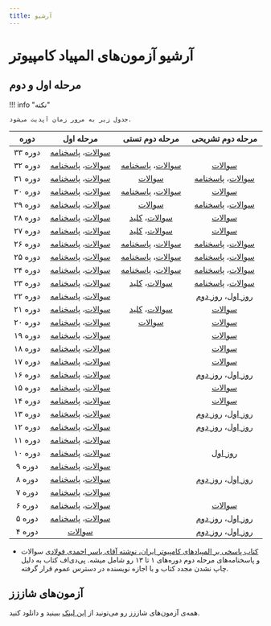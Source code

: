 ```yaml
---
title: آرشیو
---
```


# آرشیو آزمون‌های المپیاد کامپیوتر

## مرحله اول و دوم

!!! info "نکته"

    جدول زیر به مرور زمان آپدیت می‌شود.

<style>
    .md-typeset__table {
        display: block !important;
    }
    table {
        display: table !important;
    }
</style>

|دوره|مرحله اول|مرحله دوم تستی|مرحله دوم تشریحی|
|:-:|:-:|:-:|:-:|
|دوره ۳۳|[سوالات](https://shaazzz.s3.ir-thr-at1.arvanstorage.com/src/33/m1/statement.pdf)، [پاسخنامه](https://shaazzz.s3.ir-thr-at1.arvanstorage.com/src/33/m1/solution.pdf)|||
|دوره ۳۲|[سوالات](https://shaazzz.s3.ir-thr-at1.arvanstorage.com/src/32/m1/statement.pdf)، [پاسخنامه](https://shaazzz.s3.ir-thr-at1.arvanstorage.com/src/32/m1/solution.pdf)|[سوالات](https://shaazzz.s3.ir-thr-at1.arvanstorage.com/src/32/m2/testi.pdf)، [پاسخنامه](https://shaazzz.s3.ir-thr-at1.arvanstorage.com/src/32/m2/testi-solution.pdf)|[سوالات](https://shaazzz.s3.ir-thr-at1.arvanstorage.com/src/32/m2/tashrihi.pdf)|
|دوره ۳۱|[سوالات](https://shaazzz.s3.ir-thr-at1.arvanstorage.com/src/31/m1/statement.pdf)، [پاسخنامه](https://shaazzz.s3.ir-thr-at1.arvanstorage.com/src/31/m1/solution.pdf)|[سوالات](https://shaazzz.s3.ir-thr-at1.arvanstorage.com/src/31/m2/testi.pdf)|[سوالات](https://shaazzz.s3.ir-thr-at1.arvanstorage.com/src/31/m2/tashrihi.pdf)، [پاسخنامه](https://shaazzz.s3.ir-thr-at1.arvanstorage.com/src/31/m2/tashrihi-solution.pdf)|
|دوره ۳۰|[سوالات](https://shaazzz.s3.ir-thr-at1.arvanstorage.com/src/30/m1/statement.pdf)، [پاسخنامه](https://shaazzz.s3.ir-thr-at1.arvanstorage.com/src/30/m1/solution.pdf)|[سوالات](https://shaazzz.s3.ir-thr-at1.arvanstorage.com/src/30/m2/testi.pdf)، [پاسخنامه](https://shaazzz.s3.ir-thr-at1.arvanstorage.com/src/30/m2/testi-solution.pdf)|[سوالات](https://shaazzz.s3.ir-thr-at1.arvanstorage.com/src/30/m2/tashrihi.pdf)|
|دوره ۲۹|[سوالات](https://shaazzz.s3.ir-thr-at1.arvanstorage.com/src/29/m1/statement.pdf)، [پاسخنامه](https://shaazzz.s3.ir-thr-at1.arvanstorage.com/src/29/m1/solution.pdf)|[سوالات](https://shaazzz.s3.ir-thr-at1.arvanstorage.com/src/29/m2/testi.pdf)|[سوالات](https://shaazzz.s3.ir-thr-at1.arvanstorage.com/src/29/m2/tashrihi.pdf)، [پاسخنامه](https://shaazzz.s3.ir-thr-at1.arvanstorage.com/src/29/m2/tashrihi-solution.pdf)|
|دوره ۲۸|[سوالات](https://shaazzz.s3.ir-thr-at1.arvanstorage.com/src/28/m1/statement.pdf)، [پاسخنامه](https://shaazzz.s3.ir-thr-at1.arvanstorage.com/src/28/m1/solution.pdf)|[سوالات](https://shaazzz.s3.ir-thr-at1.arvanstorage.com/src/28/m2/testi.pdf)، [کلید](https://shaazzz.s3.ir-thr-at1.arvanstorage.com/src/28/m2/testi-key.png)|[سوالات](https://shaazzz.s3.ir-thr-at1.arvanstorage.com/src/28/m2/tashrihi.pdf)|
|دوره ۲۷|[سوالات](https://shaazzz.s3.ir-thr-at1.arvanstorage.com/src/27/m1/statement.pdf)، [پاسخنامه](https://shaazzz.s3.ir-thr-at1.arvanstorage.com/src/27/m1/solution.pdf)|[سوالات](https://shaazzz.s3.ir-thr-at1.arvanstorage.com/src/27/m2/testi.pdf)، [کلید](https://shaazzz.s3.ir-thr-at1.arvanstorage.com/src/27/m2/testi-key.png)|[سوالات](https://shaazzz.s3.ir-thr-at1.arvanstorage.com/src/27/m2/tashrihi.pdf)|
|دوره ۲۶|[سوالات](https://shaazzz.s3.ir-thr-at1.arvanstorage.com/src/26/m1/statement.pdf)، [پاسخنامه](https://shaazzz.s3.ir-thr-at1.arvanstorage.com/src/26/m1/solution.pdf)|[سوالات](https://shaazzz.s3.ir-thr-at1.arvanstorage.com/src/26/m2/testi.pdf)، [پاسخنامه](https://shaazzz.s3.ir-thr-at1.arvanstorage.com/src/26/m2/testi-solution.pdf)|[سوالات](https://shaazzz.s3.ir-thr-at1.arvanstorage.com/src/26/m2/tashrihi.pdf)، [پاسخنامه](https://shaazzz.s3.ir-thr-at1.arvanstorage.com/src/26/m2/tashrihi-solution.pdf)|
|دوره ۲۵|[سوالات](https://shaazzz.s3.ir-thr-at1.arvanstorage.com/src/25/m1/statement.pdf)، [پاسخنامه](https://shaazzz.s3.ir-thr-at1.arvanstorage.com/src/25/m1/solution.pdf)|[سوالات](https://shaazzz.s3.ir-thr-at1.arvanstorage.com/src/25/m2/testi.pdf)، [پاسخنامه](https://shaazzz.s3.ir-thr-at1.arvanstorage.com/src/25/m2/testi-solution.pdf)|[سوالات](https://shaazzz.s3.ir-thr-at1.arvanstorage.com/src/25/m2/tashrihi.pdf)، [پاسخنامه](https://shaazzz.s3.ir-thr-at1.arvanstorage.com/src/25/m2/tashrihi-solution.pdf)|
|دوره ۲۴|[سوالات](https://shaazzz.s3.ir-thr-at1.arvanstorage.com/src/24/m1/statement.pdf)، [پاسخنامه](https://shaazzz.s3.ir-thr-at1.arvanstorage.com/src/24/m1/solution.pdf)|[سوالات](https://shaazzz.s3.ir-thr-at1.arvanstorage.com/src/24/m2/testi.pdf)، [پاسخنامه](https://shaazzz.s3.ir-thr-at1.arvanstorage.com/src/24/m2/testi-solution.pdf)|[سوالات](https://shaazzz.s3.ir-thr-at1.arvanstorage.com/src/24/m2/tashrihi.pdf)، [پاسخنامه](https://shaazzz.s3.ir-thr-at1.arvanstorage.com/src/24/m2/tashrihi-solution.pdf)|
|دوره ۲۳|[سوالات](https://shaazzz.s3.ir-thr-at1.arvanstorage.com/src/23/m1/statement.pdf)، [پاسخنامه](https://shaazzz.s3.ir-thr-at1.arvanstorage.com/src/23/m1/solution.pdf)|[سوالات](https://shaazzz.s3.ir-thr-at1.arvanstorage.com/src/23/m2/testi.pdf)، [کلید](https://shaazzz.s3.ir-thr-at1.arvanstorage.com/src/23/m2/testi-key.pdf)|[سوالات](https://shaazzz.s3.ir-thr-at1.arvanstorage.com/src/23/m2/tashrihi.pdf)، [پاسخنامه](https://shaazzz.s3.ir-thr-at1.arvanstorage.com/src/23/m2/tashrihi-solution.pdf)|
|دوره ۲۲|[سوالات](https://shaazzz.s3.ir-thr-at1.arvanstorage.com/src/22/m1/statement.pdf)، [پاسخنامه](https://shaazzz.s3.ir-thr-at1.arvanstorage.com/src/22/m1/solution.pdf)||[روز اول](https://shaazzz.s3.ir-thr-at1.arvanstorage.com/src/22/m2/tashrihi-day1.pdf)، [روز دوم](https://shaazzz.s3.ir-thr-at1.arvanstorage.com/src/22/m2/tashrihi-day2.pdf)|
|دوره ۲۱|[سوالات](https://shaazzz.s3.ir-thr-at1.arvanstorage.com/src/21/m1/statement.pdf)، [پاسخنامه](https://shaazzz.s3.ir-thr-at1.arvanstorage.com/src/21/m1/solution.pdf)|[سوالات](https://shaazzz.s3.ir-thr-at1.arvanstorage.com/src/21/m2/testi.pdf)، [کلید](https://shaazzz.s3.ir-thr-at1.arvanstorage.com/src/21/m2/testi-key.jpg)|[سوالات](https://shaazzz.s3.ir-thr-at1.arvanstorage.com/src/21/m2/tashrihi.pdf)|
|دوره ۲۰|[سوالات](https://shaazzz.s3.ir-thr-at1.arvanstorage.com/src/20/m1/statement.pdf)، [پاسخنامه](https://shaazzz.s3.ir-thr-at1.arvanstorage.com/src/20/m1/solution.pdf)|[سوالات](https://shaazzz.s3.ir-thr-at1.arvanstorage.com/src/20/m2/testi.pdf)|[سوالات](https://shaazzz.s3.ir-thr-at1.arvanstorage.com/src/20/m2/tashrihi.pdf)|
|دوره ۱۹|[سوالات](https://shaazzz.s3.ir-thr-at1.arvanstorage.com/src/19/m1/statement.pdf)، [پاسخنامه](https://shaazzz.s3.ir-thr-at1.arvanstorage.com/src/19/m1/solution.pdf)||[سوالات](https://shaazzz.s3.ir-thr-at1.arvanstorage.com/src/19/m2/tashrihi.pdf)|
|دوره ۱۸|[سوالات](https://shaazzz.s3.ir-thr-at1.arvanstorage.com/src/18/m1/statement.pdf)، [پاسخنامه](https://shaazzz.s3.ir-thr-at1.arvanstorage.com/src/18/m1/solution.pdf)||[سوالات](https://shaazzz.s3.ir-thr-at1.arvanstorage.com/src/18/m2/tashrihi.pdf)|
|دوره ۱۷|[سوالات](https://shaazzz.s3.ir-thr-at1.arvanstorage.com/src/17/m1/statement.pdf)، [پاسخنامه](https://shaazzz.s3.ir-thr-at1.arvanstorage.com/src/17/m1/solution.pdf)||[سوالات](https://shaazzz.s3.ir-thr-at1.arvanstorage.com/src/17/m2/tashrihi.pdf)|
|دوره ۱۶|[سوالات](https://shaazzz.s3.ir-thr-at1.arvanstorage.com/src/16/m1/statement.pdf)، [پاسخنامه](https://shaazzz.s3.ir-thr-at1.arvanstorage.com/src/16/m1/solution.pdf)||[روز اول](https://shaazzz.s3.ir-thr-at1.arvanstorage.com/src/16/m2/tashrihi-day1.pdf)، [روز دوم](https://shaazzz.s3.ir-thr-at1.arvanstorage.com/src/16/m2/tashrihi-day2.pdf)|
|دوره ۱۵|[سوالات](https://shaazzz.s3.ir-thr-at1.arvanstorage.com/src/15/m1/statement.pdf)، [پاسخنامه](https://shaazzz.s3.ir-thr-at1.arvanstorage.com/src/15/m1/solution.pdf)||[سوالات](https://shaazzz.s3.ir-thr-at1.arvanstorage.com/src/15/m2/tashrihi.pdf)|
|دوره ۱۴|[سوالات](https://shaazzz.s3.ir-thr-at1.arvanstorage.com/src/14/m1/statement.pdf)، [پاسخنامه](https://shaazzz.s3.ir-thr-at1.arvanstorage.com/src/14/m1/solution.pdf)||[سوالات](https://shaazzz.s3.ir-thr-at1.arvanstorage.com/src/14/m2/tashrihi.pdf)|
|دوره ۱۳|[سوالات](https://shaazzz.s3.ir-thr-at1.arvanstorage.com/src/13/m1/statement.pdf)، [پاسخنامه](https://shaazzz.s3.ir-thr-at1.arvanstorage.com/src/13/m1/solution.pdf)||[روز اول](https://shaazzz.s3.ir-thr-at1.arvanstorage.com/src/13/m2/tashrihi-day1.pdf)، [روز دوم](https://shaazzz.s3.ir-thr-at1.arvanstorage.com/src/13/m2/tashrihi-day2.pdf)|
|دوره ۱۲|[سوالات](https://shaazzz.s3.ir-thr-at1.arvanstorage.com/src/12/m1/statement.pdf)، [پاسخنامه](https://shaazzz.s3.ir-thr-at1.arvanstorage.com/src/12/m1/solution.pdf)||[روز اول](https://shaazzz.s3.ir-thr-at1.arvanstorage.com/src/12/m2/tashrihi-day1.pdf)، [روز دوم](https://shaazzz.s3.ir-thr-at1.arvanstorage.com/src/12/m2/tashrihi-day2.pdf)|
|دوره ۱۱|[سوالات](https://shaazzz.s3.ir-thr-at1.arvanstorage.com/src/11/m1/statement.pdf)، [پاسخنامه](https://shaazzz.s3.ir-thr-at1.arvanstorage.com/src/11/m1/solution.pdf)|||
|دوره ۱۰|[سوالات](https://shaazzz.s3.ir-thr-at1.arvanstorage.com/src/10/m1/statement.pdf)، [پاسخنامه](https://shaazzz.s3.ir-thr-at1.arvanstorage.com/src/10/m1/solution.pdf)||[روز اول](https://shaazzz.s3.ir-thr-at1.arvanstorage.com/src/10/m2/tashrihi-day1.pdf)|
|دوره ۹|[سوالات](https://shaazzz.s3.ir-thr-at1.arvanstorage.com/src/9/m1/statement.pdf)، [پاسخنامه](https://shaazzz.s3.ir-thr-at1.arvanstorage.com/src/9/m1/solution.pdf)|||
|دوره ۸|[سوالات](https://shaazzz.s3.ir-thr-at1.arvanstorage.com/src/8/m1/statement.pdf)، [پاسخنامه](https://shaazzz.s3.ir-thr-at1.arvanstorage.com/src/8/m1/solution.pdf)||[روز اول](https://shaazzz.s3.ir-thr-at1.arvanstorage.com/src/8/m2/tashrihi-day1.pdf)، [روز دوم](https://shaazzz.s3.ir-thr-at1.arvanstorage.com/src/8/m2/tashrihi-day2.pdf)|
|دوره ۷|[سوالات](https://shaazzz.s3.ir-thr-at1.arvanstorage.com/src/7/m1/statement.pdf)، [پاسخنامه](https://shaazzz.s3.ir-thr-at1.arvanstorage.com/src/7/m1/solution.pdf)|||
|دوره ۶|[سوالات](https://shaazzz.s3.ir-thr-at1.arvanstorage.com/src/6/m1/statement.pdf)، [پاسخنامه](https://shaazzz.s3.ir-thr-at1.arvanstorage.com/src/6/m1/solution.pdf)||[سوالات](https://shaazzz.s3.ir-thr-at1.arvanstorage.com/src/6/m2/tashrihi.pdf)|
|دوره ۵|[سوالات](https://shaazzz.s3.ir-thr-at1.arvanstorage.com/src/5/m1/statement.pdf)، [پاسخنامه](https://shaazzz.s3.ir-thr-at1.arvanstorage.com/src/5/m1/solution.pdf)||[روز اول](https://shaazzz.s3.ir-thr-at1.arvanstorage.com/src/5/m2/tashrihi-day1.pdf)، [روز دوم](https://shaazzz.s3.ir-thr-at1.arvanstorage.com/src/5/m2/tashrihi-day2.pdf)|
|دوره ۴|[سوالات](https://shaazzz.s3.ir-thr-at1.arvanstorage.com/src/4/m1/statement.pdf)||[روز اول](https://shaazzz.s3.ir-thr-at1.arvanstorage.com/src/4/m2/tashrihi-day1.pdf)، [روز دوم](https://shaazzz.s3.ir-thr-at1.arvanstorage.com/src/4/m2/tashrihi-day2.pdf)|

- [کتاب پاسخی بر المپیاد‌های کامپیوتر ایران، نوشته آقای یاسر احمدی فولادی](https://shaazzz.s3.ir-thr-at1.arvanstorage.com/src/other/fuladi.pdf)
سوالات و پاسخنامه‌های مرحله دوم دوره‌های ۱ تا ۱۳ رو شامل میشه. پی‌دی‌اف کتاب به دلیل چاپ نشدن مجدد کتاب و با اجازه نویسنده در دسترس عموم قرار گرفته.

## آزمون‌های شاززز

همه‌ی آزمون‌های شاززز رو می‌تونید از
[این لینک](https://github.com/shaazzz/shaazzz-exam)
ببینید و دانلود کنید.
